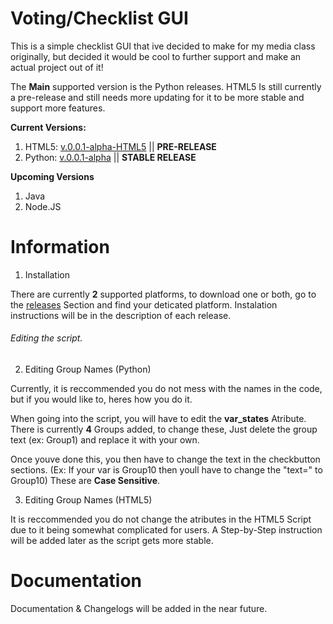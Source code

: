 # Voting/Checklist GUI

This is a simple checklist GUI that ive decided to make for my media class originally, but decided it would be cool to further support and make an actual project out of it! 

The **Main** supported version is the Python releases. HTML5 Is still currently a pre-release and still needs more updating for it to be more stable and support more features.  

**Current Versions:**
1. HTML5: [v.0.0.1-alpha-HTML5](https://github.com/ConnBots/PythonVoting-ChecklistGUI/releases/tag/v.0.0.1-Alpha-HTML5) || **PRE-RELEASE**
2. Python: [v.0.0.1-alpha](https://github.com/ConnBots/PythonVoting-ChecklistGUI/releases/tag/v.0.0.1-Alpha) || **STABLE RELEASE**

**Upcoming Versions** 
1. Java 
2. Node.JS 

# Information 
   1. Installation 

   There are currently **2** supported platforms, to download one or both, go to the [releases](https://github.com/ConnBots/Voting-ChecklistGUI/releases) Section and find your deticated platform. Instalation instructions will be in the description of each release.  

 ###### Editing the script. 

   2. Editing Group Names (Python) 

   Currently, it is reccommended you do not mess with the names in the code, but if you would like to, heres how you do it. 

   When going into the script, you will have to edit the **var_states** Atribute. There is currently **4** Groups added, to change these, Just delete the group text (ex: Group1) and replace it with your own. 

   Once youve done this, you then have to change the text in the checkbutton sections. (Ex: If your var is Group10 then youll have to change the "text=" to Group10) These are **Case Sensitive**. 

   3.  Editing Group Names (HTML5)

   It is reccommended you do not change the atributes in the HTML5 Script due to it being somewhat complicated for users. A Step-by-Step instruction will be added later as the script gets more stable. 

# Documentation 

Documentation & Changelogs will be added in the near future. 